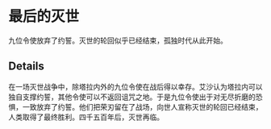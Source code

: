 # 最后的灭世
九位令使放弃了约誓。灭世的轮回似乎已经结束，孤独时代从此开始。

## Details
在一场灭世战争中，除塔拉内外的九位令使在战后得以幸存。艾沙认为塔拉内可以独自支撑约誓，其他令使可以不返回诅咒之地。于是九位令使出于对无尽折磨的恐惧，一致放弃了约誓。他们把荣刃留在了战场，向世人宣称灭世的轮回已经结束，人类取得了最终胜利。四千五百年后，灭世再临。
